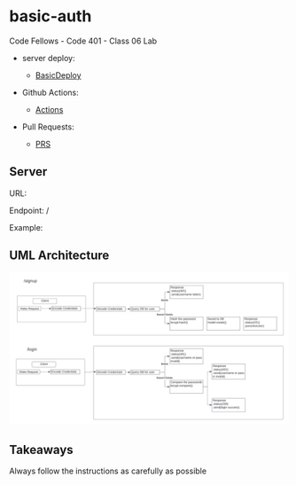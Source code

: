 # basic-auth

Code Fellows - Code 401 - Class 06 Lab

- server deploy:

  - [BasicDeploy]()

- Github Actions:

  - [Actions](https://github.com/reedoooo/basic-auth/actions)

- Pull Requests:

  - [PRS](https://github.com/reedoooo/basic-auth/pulls)

## Server

URL: 

Endpoint: /

Example: 

## UML Architecture

![UML Architecture](./UML-diagram.jpeg)

## Takeaways

Always follow the instructions as carefully as possible